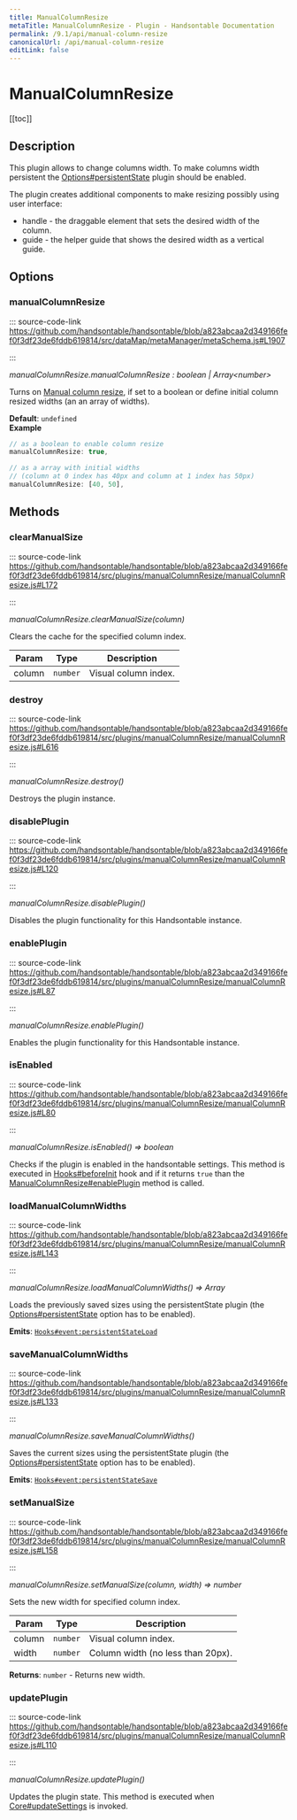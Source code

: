 ```yaml
---
title: ManualColumnResize
metaTitle: ManualColumnResize - Plugin - Handsontable Documentation
permalink: /9.1/api/manual-column-resize
canonicalUrl: /api/manual-column-resize
editLink: false
---
```


# ManualColumnResize

[[toc]]

## Description

This plugin allows to change columns width. To make columns width persistent the [Options#persistentState](@/api/metaSchema.md#persistentstate)
plugin should be enabled.

The plugin creates additional components to make resizing possibly using user interface:
- handle - the draggable element that sets the desired width of the column.
- guide - the helper guide that shows the desired width as a vertical guide.


## Options

### manualColumnResize
  
::: source-code-link https://github.com/handsontable/handsontable/blob/a823abcaa2d349166fef0f3df23de6fddb619814/src/dataMap/metaManager/metaSchema.js#L1907

:::

_manualColumnResize.manualColumnResize : boolean | Array&lt;number&gt;_

Turns on [Manual column resize](@/guides/columns/column-width.md#column-stretching), if set to a boolean or define initial column resized widths (an an array of widths).

**Default**: <code>undefined</code>  
**Example**  
```js
// as a boolean to enable column resize
manualColumnResize: true,

// as a array with initial widths
// (column at 0 index has 40px and column at 1 index has 50px)
manualColumnResize: [40, 50],
```

## Methods

### clearManualSize
  
::: source-code-link https://github.com/handsontable/handsontable/blob/a823abcaa2d349166fef0f3df23de6fddb619814/src/plugins/manualColumnResize/manualColumnResize.js#L172

:::

_manualColumnResize.clearManualSize(column)_

Clears the cache for the specified column index.


| Param | Type | Description |
| --- | --- | --- |
| column | `number` | Visual column index. |



### destroy
  
::: source-code-link https://github.com/handsontable/handsontable/blob/a823abcaa2d349166fef0f3df23de6fddb619814/src/plugins/manualColumnResize/manualColumnResize.js#L616

:::

_manualColumnResize.destroy()_

Destroys the plugin instance.



### disablePlugin
  
::: source-code-link https://github.com/handsontable/handsontable/blob/a823abcaa2d349166fef0f3df23de6fddb619814/src/plugins/manualColumnResize/manualColumnResize.js#L120

:::

_manualColumnResize.disablePlugin()_

Disables the plugin functionality for this Handsontable instance.



### enablePlugin
  
::: source-code-link https://github.com/handsontable/handsontable/blob/a823abcaa2d349166fef0f3df23de6fddb619814/src/plugins/manualColumnResize/manualColumnResize.js#L87

:::

_manualColumnResize.enablePlugin()_

Enables the plugin functionality for this Handsontable instance.



### isEnabled
  
::: source-code-link https://github.com/handsontable/handsontable/blob/a823abcaa2d349166fef0f3df23de6fddb619814/src/plugins/manualColumnResize/manualColumnResize.js#L80

:::

_manualColumnResize.isEnabled() ⇒ boolean_

Checks if the plugin is enabled in the handsontable settings. This method is executed in [Hooks#beforeInit](@/api/pluginHooks.md#beforeinit)
hook and if it returns `true` than the [ManualColumnResize#enablePlugin](@/api/manualColumnResize.md#enableplugin) method is called.



### loadManualColumnWidths
  
::: source-code-link https://github.com/handsontable/handsontable/blob/a823abcaa2d349166fef0f3df23de6fddb619814/src/plugins/manualColumnResize/manualColumnResize.js#L143

:::

_manualColumnResize.loadManualColumnWidths() ⇒ Array_

Loads the previously saved sizes using the persistentState plugin (the [Options#persistentState](@/api/metaSchema.md#persistentstate) option has to be enabled).

**Emits**: [`Hooks#event:persistentStateLoad`](@/api/pluginHooks.md#persistentstateload)  


### saveManualColumnWidths
  
::: source-code-link https://github.com/handsontable/handsontable/blob/a823abcaa2d349166fef0f3df23de6fddb619814/src/plugins/manualColumnResize/manualColumnResize.js#L133

:::

_manualColumnResize.saveManualColumnWidths()_

Saves the current sizes using the persistentState plugin (the [Options#persistentState](@/api/metaSchema.md#persistentstate) option has to be enabled).

**Emits**: [`Hooks#event:persistentStateSave`](@/api/pluginHooks.md#persistentstatesave)  


### setManualSize
  
::: source-code-link https://github.com/handsontable/handsontable/blob/a823abcaa2d349166fef0f3df23de6fddb619814/src/plugins/manualColumnResize/manualColumnResize.js#L158

:::

_manualColumnResize.setManualSize(column, width) ⇒ number_

Sets the new width for specified column index.


| Param | Type | Description |
| --- | --- | --- |
| column | `number` | Visual column index. |
| width | `number` | Column width (no less than 20px). |


**Returns**: `number` - Returns new width.  

### updatePlugin
  
::: source-code-link https://github.com/handsontable/handsontable/blob/a823abcaa2d349166fef0f3df23de6fddb619814/src/plugins/manualColumnResize/manualColumnResize.js#L110

:::

_manualColumnResize.updatePlugin()_

Updates the plugin state. This method is executed when [Core#updateSettings](@/api/core.md#updatesettings) is invoked.


